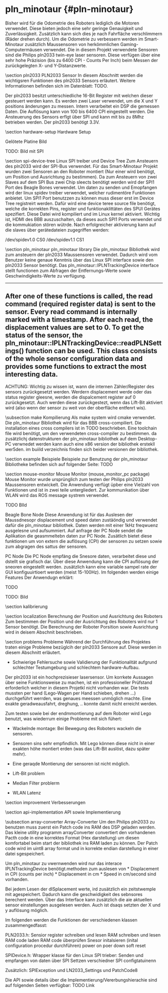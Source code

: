 pln_minotaur {#pln-minotaur}
===

Bisher wird für die Odometrie des Roboters lediglich die Motoren verwendet. Diese bieten jedoch eine sehr geringe Genauigkeit und Zuverlässigkeit. Zusätzlich kann sich dies je nach Fahrfläche verschlimmern (Räder drehen durch). Um die Odometrie zu verbessern werden im Smart-Minotaur zusätzlich Maussensoren von herkömmlichen Gaming-Computermäusen verwendet. Die in diesem Projekt verwendete Sensoren sind die Philips pln2033 twin-eye laser sensoren. Diese verfügen über eine sehr hohe Präzision (bis zu 6400 CPI - Counts Per Inch) beim Messen der zurückgelegten X- und Y-Distanzwerte.

\section pln2033 PLN2033 Sensor
In diesem Abschnitt werden die wichtigsren Funktionen des pln2033 Sensors erläutert. Weitere Informationen befinden sich im Datenblatt: TODO.

Der pln2033 besitzt unterschiedliche 16-Bit Register mit welchen dieser gesteuert werden kann. Es werden zwei Laser verwendet, um die X und Y positions änderungen zu messen. Intern verarbeitet ein DSP die gemessen Daten. Die Auflösung kann von 100 bis 6400 CPI eingestellt werden. Die Ansteuerung des Sensors erflgt über SPI und kann mit bis zu 8Mhz betrieben werden. Der pln2033 benötigt 3.3V.

\section hardware-setup Hardware Setup

Gelötete Platine Bild

TODO: Bild mit SPI

\section spi-device-tree Linux SPI treiber und Device Tree
Zum Ansteuern des pln2033 wird der SPI-Bus verwendet. Für das Smart-Minotaur Projekt wurden zwei Sensoren an den Roboter montiert (Nur einer wird benötigt, um Position und Ausrichtung zu bestimmen). Da zum Ansteuern von zwei Slaves auf dem SPI Bus zwei Chip sleects benötigt werden wird der SPI1 Port des Beagle Bones verwendet. Um daten zu senden und Emopfangen wird der linux spidev treiber verwendet, welcher rudimentöre Funktionen anbietet. Um SPI1  Port benutzzen zu können muss dieser erst im Device Tree registreirt werden. Dafür wird eine device teree source file benötigt, welche die korrekten Pins, register und funktionaklittäten des SPUI Gerätes spezifiert. Diese Datei wird kompiliert und im Linux kernel aktiviert. Wichtig ist, HDMI des BBB auszuschalten, da dieses auch SPI1 Ports verwendet und die kommukiation stören wütrde. Nach erfolgreicher aktivierung kann auf die slaves über gerätedateien zugegriffen werden:

/dev/spidev1.0 CS0
/dev/spidev1.1 CS1

\section pln_minotaur pln_minotaur library
Die pln_minotaur Bibliothek wird zum ansteuern der pln2033 Maussensoren verwendet. Dadurch wird vom Benutzer keine genaue Kenntnis über das Linux SPI interface sowie den pln2033 Sensor benötigt. Das pln_minotaur::IPLNTrackingDevice interface stellt functionen zum Abfragen der Entfernungs-Werte sowie Geschwindigkeits-Werte zu verfügung.

---
After one of these functions is called, the read command (required register data) is sent to the sensor. Every read command is internally marked with a timestamp. After each read, the displacement values are set to 0.
To get the status of the sensor, the pln_minotaur::IPLNTrackingDevice::readPLNSettings() function can be used. This class consists of the whole sensor configuration data and provides some functions to extract the most interesting data.
---

ACHTUNG: Wichtig zu wissen ist, wann die internen Zähler/Register des sensors zurückgesetzt werden. Werdern displacement werde oder das status register gleesne, werden die dispalcement register auf 0 zurückgesetzt. Auch werden diese zurückgestezt, wenn das Lift-Bit aktiviert wird (also wenn der sensor zu weit von der oberfläche entfenrt wis).

\subsection make Kompilierung
Als make system wird cmake verwendet. Die pln_minotaur Bibliothek wird für das BBB cross-compiliert. Die installation eines cross compilers ist in TODO beschrieben. Eine toolchain file wird benötigt, um den verwendeten cross-compiler zu bestimmen. da zusätzlichj datenstrukturen der pln_minotaur bibliothek auf dem Desktop-PC verwnedet werden kann auch eine x86 version der bibliothek erstekll wer5den. im buiild verzeichnis finden sich beider versionen der bibliothek.

\section example Beispiele
Beispiele zur Benutzung der pln_minotaur Bibliotheke befinden sich auf folgender Seite: TODO

\section mouse-monitor Mouse Monitor (mouse_monitor_pc package)
Mouse Monitor wurde ursprünglich zum testen der Philips pln2033 Maussensoren entwickelt. Die Anwendung verfügt üpber eine Vielzahl von Funktionen und ist in zwei teile untergliedert. Zur kommunikation über WLAN wird das ROS message systrem verwendet.

TODO BIld

Beagle Bone Node
Diese Anwendung ist für das Auslesen der Maussdnesopr displacement und speed daten zustäöndig und verwendet dafür die pln_minotaur bibliothek. Daten werden mit einer 1kHz freqwuenz ausgelesne und aufsummiert. Auf anfrage der PC Node sendet die Aplikation die geasmmeltebn daten zur PC Node. Zusätlich bietet diese funktionen um von extern die auflösung (CPI) der sensoren zu setzen sowie zum abgragen des sattus der sensoren.

PC Node
Die PC Node empfäng die Snesore daten, verarbeitet diese und dstellt sie grafisch dar. Über diese Anwendung kann die CPI auflösung der sneoren eingestellt werden. zusätzlich kann eine variable sampel rate der GUI konfiguuirtioert werden (meist 15-100Hz). Im folgenden werden einige Features Der Anwendugn erklärt:

TODO

TODO: Bild

\section kalibrierung

\section localization Berechnung der Position und Ausrichtung des Roboters
Zum bestimmen der Position und der Ausrichtung des Roboters wird nur 1 Sensor benötigt. Die Berechnung der Roboter Porsition sowie Ausrichtung wird in deisem Abschnit beschrieben.

\section problems Probleme
Während der Durchführung des Projektes traten einige Probleme bezüglcih der pln2033 Sensore auf. Diese werden in diesem Abschnitt erläutert.

* Schwierige Fehlersuche sowie Validierung der Funktionalität aufgrund schlechter Testumgebung und schlechtem hardware-Aufbau.

Der pln2033 ist ein hochprezisieser lasersensor. Um korrkete Aussagen über seine Funktionsweise zu machen, ist ein professioneller Prüfstand erforderlich welcher in diesem Projetkl nicht vorhanden war. Die tests mussten per hand (Lego-Wagen per Hand schieben, drehen ...) durchgeführt werrden, was genaues meessen unmöglich machte. Eine exakte geradweausfahrt, dreghung, .. konnte damit nicht erreicht werden.

Zum testen sowie bei der endmmontierung auf dem Roboter wird Lego benutzt, was wiederrum einige Probleme mit sich fühert:
* Wackelnde montage: Bei Bewegung des Roboters wackeln die sensoren.
* Sensoren sins sehr empfindlich. Mit Lego können diese nicht in einer exakten höhe montiert erden (was das Lift-Bit auslöst, dazu später mehr).
* Eine geraqde Montierung der sensoren ist nicht möglich.

* Lift-Bit problem
* Median Filter problerm
* WLAN Latenz

\section improvement Verbesserungen

\section api-implementation API sowie Implementierung

\subsection array-converter Array-Converter
Um den Philips pln2033 zu benutzen muss zuerst ein Patch code ins RAM des DSP geladen werden. Das kleine utility programm arrayConverter convertiert den vorhandenen Pacth code in eine korrektes Format (Hex darstellung) um diesen komfortabel beim start der bibliothek ins RAM laden zu können. Der Patch code wird im uint8 array format und in korrekte endian darstellung in einer datei sgespeichert.

Um pln_minotaur zu vwernwenden wird nur das interace IPLNTrackingDevice benötigt.methoden zum auslesen von
	 * Displacement in CPI (counts per inch)
	 * Displacement in cm
	 * Speed in cm/second
sind vorhanden.

Bei jedem Lesen der dISplacement werte, ird zusätzlich ein zeitstwemple mit agespeichert. Dadurch kann die geschwidigkeit des sebnsores berechent werden. Über das Interface kann zusätzlich die aie aktuellen sensor einstellungen ausgelesen werden.  Auch ist dsaqs setzten der X und y auflösung möglich.

Im folgenden werden die Funktionen der verschiedenen klassen zusammengedfasst:

PLN2033.h:
Sensior register schreiben und lesen
RAM schreiben und lesen
RAM code laden
RAM code überprüfen
Snesor initalsieren (inital configuration procedur durchführen)
power on
poer down
soft reset

SPIDevice.h:
Wrapper klasse für den Linux SPI trieber:
Senden und empfangen von daten über SPI
Settzen verschiedner SPI configtatuinenn

Zusätzlich: SPIException und LN2033_Settings und PatchCode8

Die API sowie details über die Implementierung/Vererbungshierachie sind auf folgenden Seiten verfügbar:
TODO Link